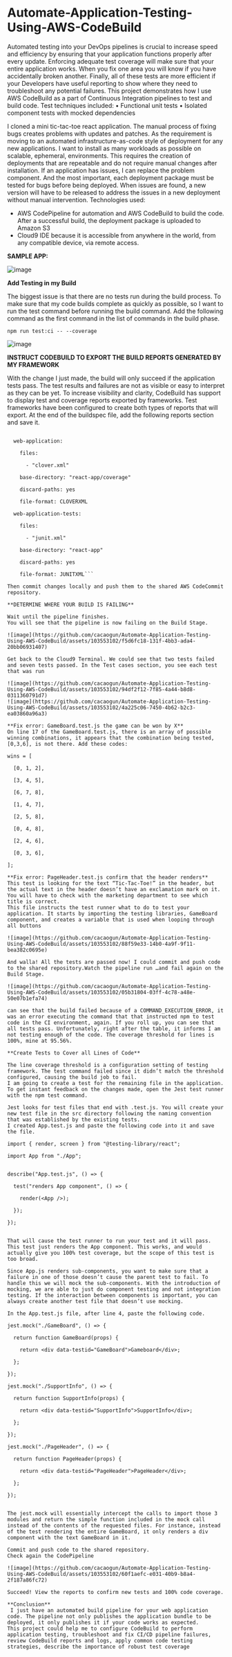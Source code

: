 # Automate-Application-Testing-Using-AWS-CodeBuild

Automated testing into your DevOps pipelines is crucial to increase speed and efficiency by ensuring that your application functions properly after every update. 
Enforcing adequate test coverage will make sure that your entire application works. When you fix one area you will know if you have accidentally broken another. 
Finally, all of these tests are more efficient if your Developers have useful reporting to show where they need to troubleshoot any potential failures.
This project demonstrates how I use AWS CodeBuild as a part of Continuous Integration pipelines to test and build code. Test techniques included:
•	Functional unit tests
•	Isolated component tests with mocked dependencies


I cloned a mini tic-tac-toe react application. The manual process of fixing bugs creates problems with updates and patches. As the requirement is moving to an automated infrastructure-as-code style of deployment for any new applications. I want to install as many workloads as possible on scalable, ephemeral, environments. This requires the creation of deployments that are repeatable and do not require manual changes after installation. If an application has issues, I can replace the problem component. And the most important, each deployment package must be tested for bugs before being deployed. When issues are found, a new version will have to be released to address the issues in a new deployment without manual intervention. Technologies used:
-	AWS CodePipeline for automation and AWS CodeBuild to build the code. After a successful build, the deployment package is uploaded to Amazon S3
-	Cloud9 IDE because it is accessible from anywhere in the world, from any compatible device, via remote access.

**SAMPLE APP:**

![image](https://github.com/cacaogun/Automate-Application-Testing-Using-AWS-CodeBuild/assets/103553102/aa6aae8b-5d51-4a5a-8030-39479f487eee)

**Add Testing in my Build**

The biggest issue is that there are no tests run during the build process. To make sure that my code builds complete as quickly as possible, so I want to run the test command before running the build command.
Add the following command as the first command in the list of commands in the build phase.

``npm run test:ci -- --coverage``

![image](https://github.com/cacaogun/Automate-Application-Testing-Using-AWS-CodeBuild/assets/103553102/aa9dba39-29b7-4b1e-a994-be9e35d14bf6)

**INSTRUCT CODEBUILD TO EXPORT THE BUILD REPORTS GENERATED BY MY FRAMEWORK**

With the change I just made, the build will only succeed if the application tests pass. The test results and failures are not as visible or easy to interpret as they can be yet. To increase visibility and clarity, CodeBuild has support to display test and coverage reports exported by frameworks. Test frameworks have been configured to create both types of reports that will export. At the end of the buildspec file, add the following reports section and save it.

```reports:

  web-application:
  
    files:
    
      - "clover.xml"
      
    base-directory: "react-app/coverage"
    
    discard-paths: yes
    
    file-format: CLOVERXML
    
  web-application-tests:
  
    files:
    
      - "junit.xml"
      
    base-directory: "react-app"
    
    discard-paths: yes
    
    file-format: JUNITXML```
    
Then commit changes locally and push them to the shared AWS CodeCommit repository.

**DETERMINE WHERE YOUR BUILD IS FAILING**

Wait until the pipeline finishes.
You will see that the pipeline is now failing on the Build Stage.

![image](https://github.com/cacaogun/Automate-Application-Testing-Using-AWS-CodeBuild/assets/103553102/f5d6fc18-131f-4bb3-ada4-20bb06931407)

Get back to the Cloud9 Terminal. We could see that two tests failed and seven tests passed. In the Test cases section, you see each test that was run

![image](https://github.com/cacaogun/Automate-Application-Testing-Using-AWS-CodeBuild/assets/103553102/94df2f12-7f85-4a44-b8d8-0311360791d7)
![image](https://github.com/cacaogun/Automate-Application-Testing-Using-AWS-CodeBuild/assets/103553102/4a225c06-7450-4b62-b2c3-ea03860a96a3)

**Fix error: GameBoard.test.js the game can be won by X**
On line 17 of the GameBoard.test.js, there is an array of possible winning combinations, it appears that the combination being tested, [0,3,6], is not there. Add these codes:

wins = [

  [0, 1, 2],
  
  [3, 4, 5],
  
  [6, 7, 8],
  
  [1, 4, 7],
  
  [2, 5, 8],
  
  [0, 4, 8],
  
  [2, 4, 6],
  
  [0, 3, 6],
  
];

**Fix error: PageHeader.test.js confirm that the header renders**
This test is looking for the text “Tic-Tac-Toe!” in the header, but the actual text in the header doesn’t have an exclamation mark on it. You will have to check with the marketing department to see which title is correct.
This file instructs the test runner what to do to test your application. It starts by importing the testing libraries, GameBoard component, and creates a variable that is used when looping through all buttons

![image](https://github.com/cacaogun/Automate-Application-Testing-Using-AWS-CodeBuild/assets/103553102/88f59e33-14b0-4a9f-9f11-bea382c0695e)

And walla! All the tests are passed now! I could commit and push code to the shared repository.Watch the pipeline run …and fail again on the Build Stage.

![image](https://github.com/cacaogun/Automate-Application-Testing-Using-AWS-CodeBuild/assets/103553102/05b31804-03ff-4c78-a48e-50e07b1efa74)

can see that the build failed because of a COMMAND_EXECUTION_ERROR, it was an error executing the command that that instructed npm to test code in the CI environment, again. If you roll up, you can see that all tests pass. Unfortunately, right after the table, it informs I am not testing enough of the code. The coverage threshold for lines is 100%, mine at 95.56%.

**Create Tests to Cover all Lines of Code**

The line coverage threshold is a configuration setting of testing framework. The test command failed since it didn’t match the threshold configured, causing the build job to fail. 
I am going to create a test for the remaining file in the application. To get instant feedback on the changes made, open the Jest test runner with the npm test command.

Jest looks for test files that end with .test.js. You will create your new test file in the src directory following the naming convention that was established by the existing tests.
I created App.test.js and paste the following code into it and save the file.

import { render, screen } from "@testing-library/react";

import App from "./App";


describe("App.test.js", () => {

  test("renders App component", () => {
  
    render(<App />);

  });
  
});


That will cause the test runner to run your test and it will pass. This test just renders the App component. This works, and would actually give you 100% test coverage, but the scope of this test is too broad.

Since App.js renders sub-components, you want to make sure that a failure in one of those doesn’t cause the parent test to fail. To handle this we will mock the sub-components. With the introduction of mocking, we are able to just do component testing and not integration testing. If the interaction between components is important, you can always create another test file that doesn’t use mocking.

In the App.test.js file, after line 4, paste the following code.

jest.mock("./GameBoard", () => {

  return function GameBoard(props) {
  
    return <div data-testid="GameBoard">Gameboard</div>;
    
  };
  
});

jest.mock("./SupportInfo", () => {

  return function SupportInfo(props) {
  
    return <div data-testid="SupportInfo">SupportInfo</div>;
    
  };
  
});

jest.mock("./PageHeader", () => {

  return function PageHeader(props) {
  
    return <div data-testid="PageHeader">PageHeader</div>;
    
  };
  
});


The jest.mock will essentially intercept the calls to import those 3 modules and return the simple function included in the mock call instead of the contents of the requested files. For instance, instead of the test rendering the entire GameBoard, it only renders a div component with the text GameBoard in it.

Commit and push code to the shared repository. 
Check again the CodePipeline

![image](https://github.com/cacaogun/Automate-Application-Testing-Using-AWS-CodeBuild/assets/103553102/60f1aefc-e031-40b9-b8a4-2f187a86fc72)

Succeed! View the reports to confirm new tests and 100% code coverage.

**Conclusion**
 I just have an automated build pipeline for your web application code. The pipeline not only publishes the application bundle to be deployed, it only publishes it if your code works as expected.
This project could help me to configure CodeBuild to perform application testing, troubleshoot and fix CI/CD pipeline failures, review CodeBuild reports and logs, apply common code testing strategies, describe the importance of robust test coverage

